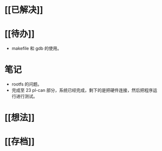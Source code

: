 # [[已解决]]

# [[待办]]
- makefile 和 gdb 的使用。

# 笔记
- rootfs 的问题。
- 完成至 23 pl-can 部分，系统已经完成，剩下的是把硬件连接，然后把程序运行进行测试。

# [[想法]]

# [[存档]]